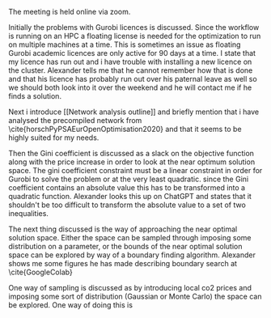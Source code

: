 The meeting is held online via zoom.

Initially the problems with Gurobi licences is discussed. Since the workflow is running on an HPC a floating license is needed for the optimization to run on multiple machines at a time. This is sometimes an issue as floating Gurobi academic licences are only active for 90 days at a time. I state that my licence has run out and i have trouble with installing a new licence on the cluster. Alexander tells me that he cannot remember how that is done and that his licence has probably run out over his paternal leave as well so we should both look into it over the weekend and he will contact me if he finds a solution.

Next i introduce [[Network analysis outline]] and briefly mention that i have analysed the precompiled network from   \cite{horschPyPSAEurOpenOptimisation2020}
and that it seems to be highly suited for my needs.

Then the Gini coefficient is discussed as a slack on the objective function along with the price increase in order to look at the near optimum solution space. The gini coefficient constraint must be a linear constraint in order for Gurobi to solve the problem or at the very least quadratic. since the Gini coefficient contains an absolute value this has to be transformed into a quadratic function. Alexander looks this up on ChatGPT and states that it shouldn't be too difficult to transform the absolute value to a set of two inequalities.

The next thing discussed is the way of approaching the near optimal solution space. Either the space can be sampled through imposing some distribution on a parameter, or the bounds of the near optimal solution space can be explored by way of a boundary finding algorithm. Alexander shows me some figures he has made describing boundary search at \cite{GoogleColab}

One way of sampling is discussed as by introducing local co2 prices and imposing some sort of distribution (Gaussian or Monte Carlo) the space can be explored. One way of doing this is 